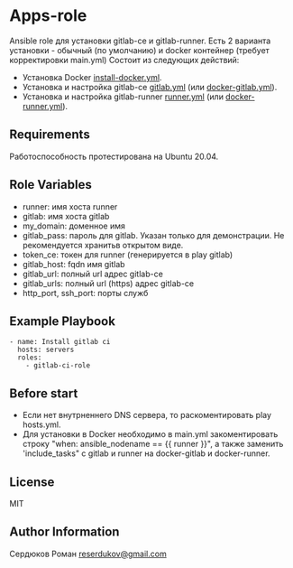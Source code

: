 Apps-role
=========

Ansible role для установки gitlab-ce и gitlab-runner. Есть 2 варианта установки - обычный (по умолчанию) и docker контейнер (требует корректировки main.yml)
Состоит из следующих действий:
- Установка Docker [install-docker.yml](https://github.com/roman-serdyukov/gitlab-ci-role/blob/main/tasks/install-docker.yml).
- Установка и настройка gitlab-ce [gitlab.yml](https://github.com/roman-serdyukov/gitlab-ci-role/blob/main/tasks/gitlab.yml) (или [docker-gitlab.yml](https://github.com/roman-serdyukov/gitlab-ci-role/blob/main/tasks/docker-gitlab.yml)).
- Установка и настройка gitlab-runner [runner.yml](https://github.com/roman-serdyukov/gitlab-ci-role/blob/main/tasks/runner.yml) (или [docker-runner.yml](https://github.com/roman-serdyukov/gitlab-ci-role/blob/main/tasks/docker-runner.yml)).

Requirements
------------

Работоспособность протестирована на Ubuntu 20.04.


Role Variables
--------------

- runner:       имя хоста runner
- gitlab:       имя хоста gitlab
- my_domain:    доменное имя
- gitlab_pass:  пароль для gitlab. Указан только для демонстрации. Не рекомендуется хранитьв открытом виде.
- token_ce:     токен для runner (генерируется в play gitlab)
- gitlab_host:  fqdn имя gitlab
- gitlab_url:   полный url адрес gitlab-ce
- gitlab_urls:  полный url (https) адрес gitlab-ce
- http_port, ssh_port: порты служб

Example Playbook
----------------
```
- name: Install gitlab ci
  hosts: servers
  roles:
    - gitlab-ci-role
```

Before start
----------------

- Если нет внутрненнего DNS сервера, то раскоментировать play hosts.yml.
- Для установки в Docker необходимо в main.yml закоментировать строку "when: ansible_nodename == {{ runner }}", а также  заменить 'include_tasks" с gitlab и runner на docker-gitlab и docker-runner.

License
-------

MIT

Author Information
------------------

Сердюков Роман
reserdukov@gmail.com